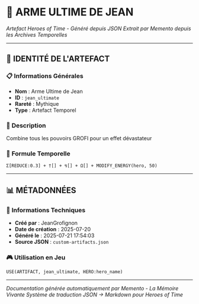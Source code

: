 # 🌟 **ARME ULTIME DE JEAN**
*Artefact Heroes of Time - Généré depuis JSON*
*Extrait par Memento depuis les Archives Temporelles*

---

## 🌟 **IDENTITÉ DE L'ARTEFACT**

### 📋 **Informations Générales**
- **Nom** : Arme Ultime de Jean
- **ID** : `jean_ultimate`
- **Rareté** : Mythique
- **Type** : Artefact Temporel

### 📖 **Description**
Combine tous les pouvoirs GROFI pour un effet dévastateur


### 🔮 **Formule Temporelle**
```hots
Σ[REDUCE:0.3] + †[] + ↯[] + Ω[] + MODIFY_ENERGY(hero, 50)
```

---

## 📊 **MÉTADONNÉES**

### 🔧 **Informations Techniques**
- **Créé par** : JeanGrofignon
- **Date de création** : 2025-07-20
- **Généré le** : 2025-07-21 17:54:03
- **Source JSON** : `custom-artifacts.json`

### 🎮 **Utilisation en Jeu**
```hots
USE(ARTIFACT, jean_ultimate, HERO:hero_name)
```

---

*Documentation générée automatiquement par Memento - La Mémoire Vivante*
*Système de traduction JSON → Markdown pour Heroes of Time*
